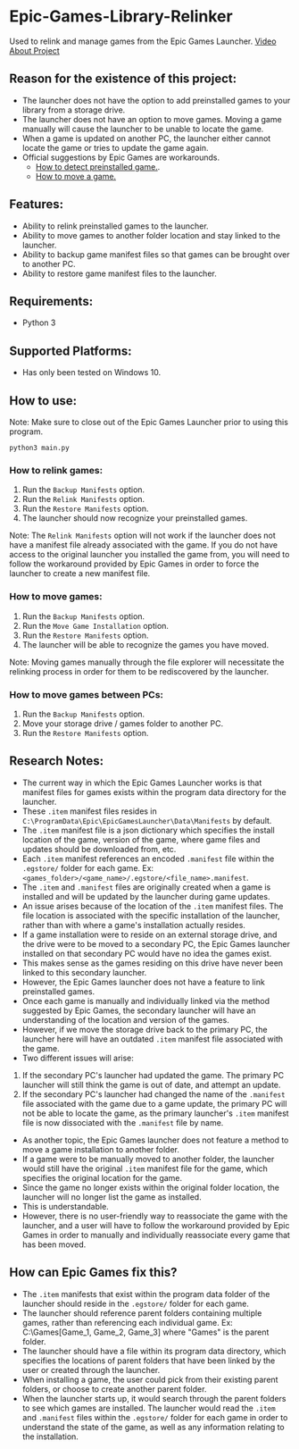# Epic-Games-Library-Relinker
Used to relink and manage games from the Epic Games Launcher.
[Video About Project](https://youtu.be/_mA0eiudK2g?si=I86LxzpQH4R1pq1L)

## Reason for the existence of this project:
- The launcher does not have the option to add preinstalled games to your library from a storage drive.
- The launcher does not have an option to move games. Moving a game manually will cause the launcher to be unable to locate the game.
- When a game is updated on another PC, the launcher either cannot locate the game or tries to update the game again.
- Official suggestions by Epic Games are workarounds.
  - [How to detect preinstalled game.](https://www.epicgames.com/help/en-US/c-Category_EpicGamesStore/c-EpicGamesStore_LauncherSupport/can-the-epic-games-launcher-detect-previously-installed-games-a000084800).
  - [How to move a game.](https://www.epicgames.com/help/en-US/c-Category_EpicGamesStore/c-EpicGamesStore_LauncherSupport/how-to-move-an-installed-game-from-the-epic-games-launcher-to-another-directory-on-your-computer-a000084687?sessionInvalidated=true)

## Features:
- Ability to relink preinstalled games to the launcher.
- Ability to move games to another folder location and stay linked to the launcher.
- Ability to backup game manifest files so that games can be brought over to another PC.
- Ability to restore game manifest files to the launcher.

## Requirements:
- Python 3

## Supported Platforms:
- Has only been tested on Windows 10.

## How to use:
Note: Make sure to close out of the Epic Games Launcher prior to using this program.

    python3 main.py

### How to relink games:
1. Run the `Backup Manifests` option.
2. Run the `Relink Manifests` option.
3. Run the `Restore Manifests` option.
4. The launcher should now recognize your preinstalled games.

Note: The `Relink Manifests` option will not work if the launcher does not have a manifest file already associated with the game. If you do not have access to the original launcher you installed the game from, you will need to follow the workaround provided by Epic Games in order to force the launcher to create a new manifest file.

### How to move games:
1. Run the `Backup Manifests` option.
2. Run the `Move Game Installation` option.
3. Run the `Restore Manifests` option.
4. The launcher will be able to recognize the games you have moved.

Note: Moving games manually through the file explorer will necessitate the relinking process in order for them to be rediscovered by the launcher.

### How to move games between PCs:
1. Run the `Backup Manifests` option.
2. Move your storage drive / games folder to another PC.
3. Run the `Restore Manifests` option.

## Research Notes:
- The current way in which the Epic Games Launcher works is that manifest files for games
exists within the program data directory for the launcher.
- These `.item` manifest files resides in `C:\ProgramData\Epic\EpicGamesLauncher\Data\Manifests` by default.
- The `.item` manifest file is a json dictionary which specifies the install location of the game,
version of the game, where game files and updates should be downloaded from, etc.
- Each `.item` manifest references an encoded `.manifest` file within the `.egstore/` folder for each game. Ex: `<games_folder>/<game_name>/.egstore/<file_name>.manifest`.
- The `.item` and `.manifest` files are originally created when a game is installed and will be updated by the launcher during game updates. 
- An issue arises because of the location of the `.item` manifest files. The file location is associated with the specific installation of the launcher, rather than with where a game's installation actually resides.
- If a game installation were to reside on an external storage drive, and the drive were to be moved to a secondary PC, the Epic Games launcher installed on that secondary PC would have no idea the games exist.
- This makes sense as the games residing on this drive have never been linked to this secondary launcher.
- However, the Epic Games launcher does not have a feature to link preinstalled games.
- Once each game is manually and individually linked via the method suggested by Epic Games, the secondary launcher will have an understanding of the location and version of the games.
- However, if we move the storage drive back to the primary PC, the launcher here will have an outdated `.item` manifest file associated with the game.
- Two different issues will arise:
1. If the secondary PC's launcher had updated the game. The primary PC launcher will still think the game is out of date, and attempt an update.
2. If the secondary PC's launcher had changed the name of the `.manifest` file associated with the game due to a game update, the primary PC will not be able to locate the game, as the primary launcher's `.item` manifest file is now dissociated with the `.manifest` file by name.
- As another topic, the Epic Games launcher does not feature a method to move a game installation to another folder.
- If a game were to be manually moved to another folder, the launcher would still have the original `.item` manifest file for the game, which specifies the original location for the game.
- Since the game no longer exists within the original folder location, the launcher will no longer list the game as installed.
- This is understandable.
- However, there is no user-friendly way to reassociate the game with the launcher, and a user will have to follow the workaround provided by Epic Games in order to manually and individually reassociate every game that has been moved.

## How can Epic Games fix this?
- The `.item` manifests that exist within the program data folder of the launcher should reside in the `.egstore/` folder for each game.
- The launcher should reference parent folders containing multiple games, rather than referencing each individual game. Ex: C:\Games\[Game_1\, Game_2\, Game_3\] where "Games" is the parent folder.
- The launcher should have a file within its program data directory, which specifies the locations of parent folders that have been linked by the user or created through the launcher.
- When installing a game, the user could pick from their existing parent folders, or choose to create another parent folder.
- When the launcher starts up, it would search through the parent folders to see which games are installed. The launcher would read the `.item` and `.manifest` files within the `.egstore/` folder for each game in order to understand the state of the game, as well as any information relating to the installation.
